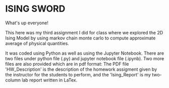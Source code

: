 # ISING SWORD

What's up everyone!

This here was my third assignment I did for class where we explored the 2D Ising Model by using markov chain monte carlo to compute approximate average of physical quantities.

It was coded using Python as well as using the Jupyter Notebook. There are two files under python file (.py) and jupyter notebook file (.ipynb). Two more files are also provided which are in pdf format: The PDF file 'HW_Description' is the description of the homework assigment given by the instructor for the students to perform, and the 'Ising_Report' is my two-column lab report written in LaTex.
